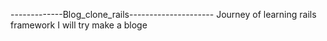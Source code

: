 -------------Blog_clone_rails---------------------
  Journey of learning rails framework I will try make a bloge
